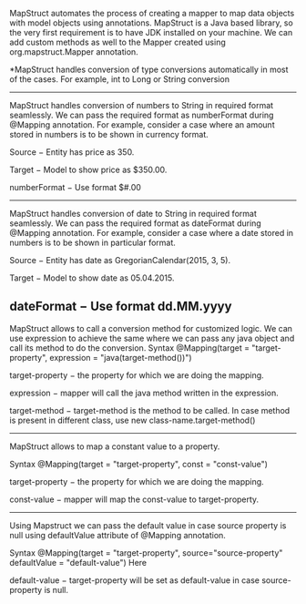 MapStruct automates the process of creating a mapper to map data objects with model objects using annotations.
MapStruct is a Java based library, so the very first requirement is to have JDK installed on your machine.
We can add custom methods as well to the Mapper created using org.mapstruct.Mapper annotation.

*MapStruct handles conversion of type conversions automatically in most of the cases. For example, int to Long or String conversion

------------------------------
MapStruct handles conversion of numbers to String in required format seamlessly. We can pass the required format as numberFormat during @Mapping annotation. For example, consider a case where an amount stored in numbers is to be shown in currency format.

Source − Entity has price as 350.

Target − Model to show price as $350.00.

numberFormat − Use format $#.00

---------------------------------------
MapStruct handles conversion of date to String in required format seamlessly. We can pass the required format as dateFormat during @Mapping annotation. For example, consider a case where a date stored in numbers is to be shown in particular format.

Source − Entity has date as GregorianCalendar(2015, 3, 5).

Target − Model to show date as 05.04.2015.

dateFormat − Use format dd.MM.yyyy
-------------------------------------

MapStruct allows to call a conversion method for customized logic. We can use expression to achieve the same where we can pass any java object and call its method to do the conversion.
Syntax
@Mapping(target = "target-property",
expression = "java(target-method())")

target-property − the property for which we are doing the mapping.

expression − mapper will call the java method written in the expression.

target-method − target-method is the method to be called. In case method is present in different class, use new class-name.target-method()

--------------------------------------
MapStruct allows to map a constant value to a property.

Syntax
@Mapping(target = "target-property", const = "const-value")

target-property − the property for which we are doing the mapping.

const-value − mapper will map the const-value to target-property.

--------------------------------------

Using Mapstruct we can pass the default value in case source property is null using defaultValue attribute of @Mapping annotation.

Syntax
@Mapping(target = "target-property", source="source-property"
defaultValue = "default-value")
Here

default-value − target-property will be set as default-value in case source-property is null.